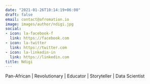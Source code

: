 ```yaml
---
date: "2021-01-26T10:14:19+06:00"
draft: false
email: contact@afromation.io
image: images/author/ndigi.jpg 
social:
- icon: la-facebook-f
  link: https://facebook.com
- icon: la-twitter
  link: https://twitter.com
- icon: la-linkedin-in
  link: https://linkedin.com
title: Ndigi
---
```


Pan-African | Revolutionary | Educator | Storyteller | Data Scientist